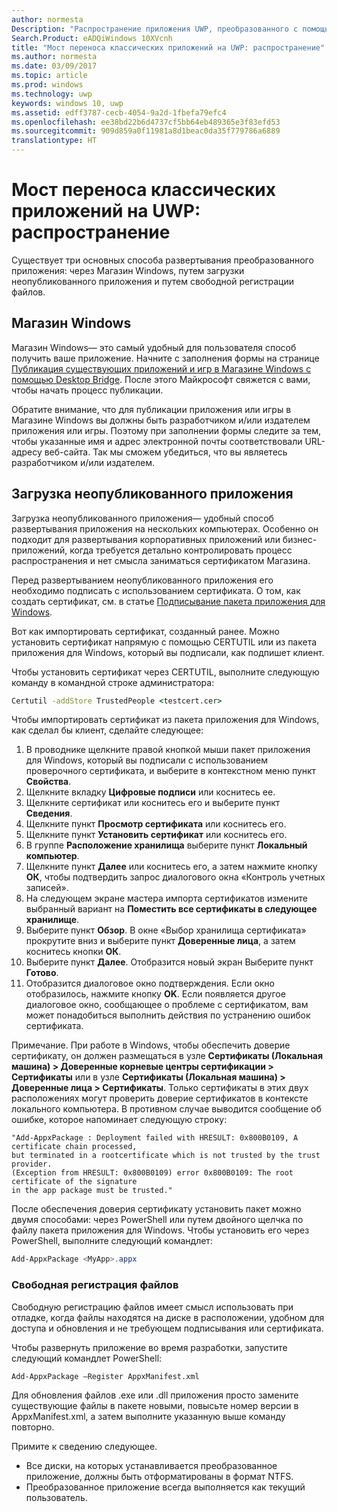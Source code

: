 ```yaml
---
author: normesta
Description: "Распространение приложения UWP, преобразованного с помощью моста переноса классических приложений на UWP"
Search.Product: eADQiWindows 10XVcnh
title: "Мост переноса классических приложений на UWP: распространение"
ms.author: normesta
ms.date: 03/09/2017
ms.topic: article
ms.prod: windows
ms.technology: uwp
keywords: windows 10, uwp
ms.assetid: edff3787-cecb-4054-9a2d-1fbefa79efc4
ms.openlocfilehash: ee38bd22b6d4737cf5bb64eb489365e3f83efd53
ms.sourcegitcommit: 909d859a0f11981a8d1beac0da35f779786a6889
translationtype: HT
---
```

# <a name="desktop-to-uwp-bridge-distribute"></a>Мост переноса классических приложений на UWP: распространение

Существует три основных способа развертывания преобразованного приложения: через Магазин Windows, путем загрузки неопубликованного приложения и путем свободной регистрации файлов.  

## <a name="windows-store"></a>Магазин Windows

Магазин Windows— это самый удобный для пользователя способ получить ваше приложение. Начните с заполнения формы на странице [Публикация существующих приложений и игр в Магазине Windows с помощью Desktop Bridge](https://developer.microsoft.com/windows/projects/campaigns/desktop-bridge). После этого Майкрософт свяжется с вами, чтобы начать процесс публикации.

Обратите внимание, что для публикации приложения или игры в Магазине Windows вы должны быть разработчиком и/или издателем приложения или игры. Поэтому при заполнении формы следите за тем, чтобы указанные имя и адрес электронной почты соответствовали URL-адресу веб-сайта. Так мы сможем убедиться, что вы являетесь разработчиком и/или издателем.

## <a name="sideloading"></a>Загрузка неопубликованного приложения

Загрузка неопубликованного приложения— удобный способ развертывания приложения на нескольких компьютерах. Особенно он подходит для развертывания корпоративных приложений или бизнес-приложений, когда требуется детально контролировать процесс распространения и нет смысла заниматься сертификатом Магазина.

Перед развертыванием неопубликованного приложения его необходимо подписать с использованием сертификата. О том, как создать сертификат, см. в статье [Подписывание пакета приложения для Windows](https://msdn.microsoft.com/windows/uwp/porting/desktop-to-uwp-run-desktop-app-converter#deploy-your-converted-appx).

Вот как импортировать сертификат, созданный ранее. Можно установить сертификат напрямую с помощью CERTUTIL или из пакета приложения для Windows, который вы подписали, как подпишет клиент.

Чтобы установить сертификат через CERTUTIL, выполните следующую команду в командной строке администратора:

```cmd
Certutil -addStore TrustedPeople <testcert.cer>
```

Чтобы импортировать сертификат из пакета приложения для Windows, как сделал бы клиент, сделайте следующее:

1.    В проводнике щелкните правой кнопкой мыши пакет приложения для Windows, который вы подписали с использованием проверочного сертификата, и выберите в контекстном меню пункт **Свойства**.
2.    Щелкните вкладку **Цифровые подписи** или коснитесь ее.
3.    Щелкните сертификат или коснитесь его и выберите пункт **Сведения**.
4.    Щелкните пункт **Просмотр сертификата** или коснитесь его.
5.    Щелкните пункт **Установить сертификат** или коснитесь его.
6.    В группе **Расположение хранилища** выберите пункт **Локальный компьютер**.
7.    Щелкните пункт **Далее** или коснитесь его, а затем нажмите кнопку **ОК**, чтобы подтвердить запрос диалогового окна «Контроль учетных записей».
8.    На следующем экране мастера импорта сертификатов измените выбранный вариант на **Поместить все сертификаты в следующее хранилище**.
9.    Выберите пункт **Обзор**. В окне «Выбор хранилища сертификата» прокрутите вниз и выберите пункт **Доверенные лица**, а затем коснитесь кнопки **ОК**.
10.    Выберите пункт **Далее**. Отобразится новый экран Выберите пункт **Готово**.
11.    Отобразится диалоговое окно подтверждения. Если окно отобразилось, нажмите кнопку **OK**. Если появляется другое диалоговое окно, сообщающее о проблеме с сертификатом, вам может понадобиться выполнить действия по устранению ошибок сертификата.

Примечание. При работе в Windows, чтобы обеспечить доверие сертификату, он должен размещаться в узле **Сертификаты (Локальная машина) > Доверенные корневые центры сертификации > Сертификаты** или в узле **Сертификаты (Локальная машина) > Доверенные лица > Сертификаты**. Только сертификаты в этих двух расположениях могут проверить доверие сертификатов в контексте локального компьютера. В противном случае выводится сообщение об ошибке, которое напоминает следующую строку:

```CMD
"Add-AppxPackage : Deployment failed with HRESULT: 0x800B0109, A certificate chain processed,
but terminated in a rootcertificate which is not trusted by the trust provider.
(Exception from HRESULT: 0x800B0109) error 0x800B0109: The root certificate of the signature
in the app package must be trusted."
```

После обеспечения доверия сертификату установить пакет можно двумя способами: через PowerShell или путем двойного щелчка по файлу пакета приложения для Windows.  Чтобы установить его через PowerShell, выполните следующий командлет:

```powershell
Add-AppxPackage <MyApp>.appx
```

### <a name="loose-file-registration"></a>Свободная регистрация файлов

Свободную регистрацию файлов имеет смысл использовать при отладке, когда файлы находятся на диске в расположении, удобном для доступа и обновления и не требующем подписывания или сертификата.  

Чтобы развернуть приложение во время разработки, запустите следующий командлет PowerShell:

```Add-AppxPackage –Register AppxManifest.xml```

Для обновления файлов .exe или .dll приложения просто замените существующие файлы в пакете новыми, повысьте номер версии в AppxManifest.xml, а затем выполните указанную выше команду повторно.

Примите к сведению следующее.

* Все диски, на которых устанавливается преобразованное приложение, должны быть отформатированы в формат NTFS.
* Преобразованное приложение всегда выполняется как текущий пользователь.

